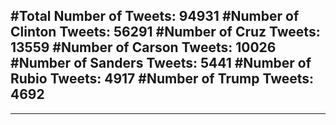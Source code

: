 #Total Number of Tweets: 94931 
#Number of Clinton Tweets: 56291
#Number of Cruz Tweets: 13559
#Number of Carson Tweets: 10026
#Number of Sanders Tweets: 5441
#Number of Rubio Tweets: 4917
#Number of Trump Tweets: 4692
---
---
